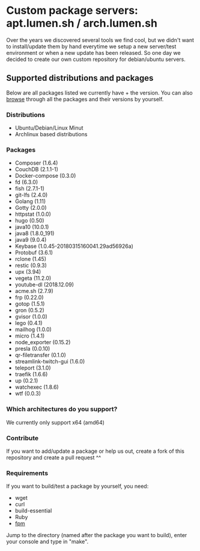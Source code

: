 # Custom package servers: apt.lumen.sh / arch.lumen.sh

Over the years we discovered several tools we find cool, but we didn't want to install/update them by hand everytime we setup a new server/test environment or when a new update has been released. So one 
day we decided to create our own custom repository for debian/ubuntu servers.

## Supported distributions and packages
Below are all packages listed we currently have + the version. You can also [browse](https://apt.lumen.sh/pool/stable/binary-amd64/) through all the packages and their versions by yourself.

### Distributions
* Ubuntu/Debian/Linux Minut
* Archlinux based distributions

### Packages

* Composer (1.6.4)
* CouchDB (2.1.1-1)
* Docker-compose (0.3.0)
* fd (6.3.0)
* fish (2.7.1-1)
* git-lfs (2.4.0)
* Golang (1.11)
* Gotty (2.0.0)
* httpstat (1.0.0)
* hugo (0.50)
* java10 (10.0.1)
* java8 (1.8.0_191)
* java9 (9.0.4)
* Keybase (1.0.45-20180315160041.29ad56926a)
* Protobuf (3.6.1)
* rclone (1.45)
* restic (0.9.3)
* upx (3.94)
* vegeta (11.2.0)
* youtube-dl (2018.12.09)
* acme.sh (2.7.9)
* frp (0.22.0)
* gotop (1.5.1)
* gron (0.5.2)
* gvisor (1.0.0)
* lego (0.4.1)
* mailhog (1.0.0)
* micro (1.4.1)
* node_exporter (0.15.2)
* presla (0.0.10)
* qr-filetransfer (0.1.0)
* streamlink-twitch-gui (1.6.0)
* teleport (3.1.0)
* traefik (1.6.6)
* up (0.2.1)
* watchexec (1.8.6)
* wtf (0.0.3)

### Which architectures do you support?
We currently only support x64 (amd64)

### Contribute
If you want to add/update a package or help us out, create a fork of this repository and create a pull request ^^

### Requirements

If you want to build/test a package by yourself, you need:
 * wget
 * curl
 * build-essential
 * Ruby
 * [fpm](https://fpm.readthedocs.io/en/latest/)

Jump to the directory (named after the package you want to build), enter your console and type in "make".

